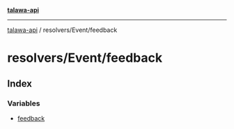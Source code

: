 [**talawa-api**](../../../README.md)

***

[talawa-api](../../../modules.md) / resolvers/Event/feedback

# resolvers/Event/feedback

## Index

### Variables

- [feedback](variables/feedback.md)
